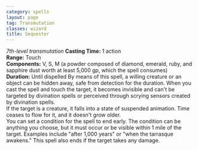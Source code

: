 ```yaml
---
category: spells
layout: page
tag: Transmutation
classes: wizard
title: Sequester
---
```


_7th-level transmutation_ **Casting Time:** 1 action    
**Range:** Touch    
**Components:** V, S, M (a powder composed of diamond, emerald, ruby, and sapphire dust worth at least 5,000 gp, which the spell consumes)    
**Duration:** Until dispelled By means of this spell, a willing creature or an object can be hidden away, safe from detection for the duration. When you cast the spell and touch the target, it becomes invisible and can't be targeted by divination spells or perceived through scrying sensors created by divination spells.    
If the target is a creature, it falls into a state of suspended animation. Time ceases to flow for it, and it doesn't grow older.    
You can set a condition for the spell to end early. The condition can be anything you choose, but it must occur or be visible within 1 mile of the target. Examples include "after 1,000 years" or "when the tarrasque awakens." This spell also ends if the target takes any damage. 
